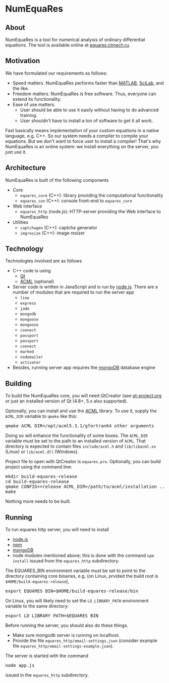 # NumEquaRes

## About

NumEquaRes is a tool for numerical analysis of ordinary differential equations.
The tool is available online at [equares.ctmech.ru](http://equares.ctmech.ru).

## Motivation

We have formulated our requirements as follows:
* Speed matters. NumEquaRes performs faster than
  [MATLAB](http://www.mathworks.com/products/matlab/),
  [SciLab](http://www.scilab.org/), and the like.
* Freedom matters. NumEquaRes is free software. Thus, everyone can extend its functionality.
* Ease of use matters.
  * User should be able to use it easily without having to do advanced training.
  * User shouldn't have to install a ton of software to get it all work.

Fast basically means implementation of your custom equations in a native language, e.g. C++. So our system needs a compiler to compile your equations.
But we don't want to force user to install a compiler! That's why NumEquaRes is an online system: we install everything on the server, you just use it.


## Architecture

NumEquaRes is built of the following components
* Core
  * ```equares_core``` (C++): library providing the computational functionality
  * ```equares_con``` (C++): console front-end to ```equares_core```
* Web interface
  * ```equares_http``` (node.js): HTTP-server providing the Web interface to NumEquaRes
* Utilities
  * ```captchagen``` (C++): captcha generator
  * ```imgresize``` (C++): image resizer

## Technology
Technologies involved are as follows
* C++ code is using
  * [Qt](http://qt-project.org/)
  * [ACML](http://developer.amd.com/tools-and-sdks/cpu-development/amd-core-math-library-acml/) (optional)
* Server code is written in JavaScript and is run by [node.js](http://nodejs.org/). There are a number of modules that are required to run the server app
  *  ```line```
  *  ```express```
  *  ```jade```
  *  ```mongodb```
  *  ```mongoose```
  *  ```mongoose```
  *  ```connect```
  *  ```passport```
  *  ```passport```
  *  ```connect```
  *  ```marked```
  *  ```nodemailer```
  *  ```activator```
* Besides, running server app requires the [mongoDB](http://www.mongodb.org/) database engine

## Building
To build the NumEquaRes core, you will need QtCreator (see [qt-project.org](http://qt-project.org/)
or just an installed version of Qt (4.8+, 5.x also supported).

Optionally, you can install and use the [ACML](http://developer.amd.com/tools-and-sdks/cpu-development/amd-core-math-library-acml/) library.
To use it, supply the ```ACML_DIR``` variable to ```qmake``` like this:
<pre>
qmake ACML_DIR=/opt/acml5.3.1/gfortran64 other arguments
</pre>
Doing so will enhance the functionality of some boxes. The ```ACML_DIR``` variable must be set to the path to an installed version of ```ACML```. That directory is expected to contain
files ```include/acml.h``` and ```lib/libacml.so``` (Linux) or ```lib/acml.dll``` (Windows).

Project file to open with QtCreator is ```equares.pro```.
Optionally, you can build project using the command line:
<pre>
mkdir build-equares-release
cd build-equares-release
qmake CONFIG+=release ACML_DIR=/path/to/acml/installation ../equares/equares.pro
make
</pre>

Nothing more needs to be built.

## Running
To run equares http server, you will need to install
* [node.js](http://nodejs.org/)
* [npm](https://www.npmjs.org/)
* [mongoDB](http://www.mongodb.org/)
* node modules mentioned above; this is done with the command ```npm install``` issued from the ```equares_http``` subdirectory.

The EQUARES_BIN environment variable must be set to point to the directory containing  core binaries, e.g. (on Linux, prvided
the build root is ```$HOME/build-equares-release```),
<pre>
export EQUARES_BIN=$HOME/build-equares-release/bin
</pre>
On Linux, you will likely need to set the ```LD_LIBRARY_PATH``` environment variable to the same directory:
<pre>
export LD_LIBRARY_PATH=$EQUARES_BIN
</pre>

Before running the server, you should also do these things.
* Make sure mongodb server is running on localhost.
* Provide the file ```equares_http/email-settings.json``` (consider example file ```equares_http/email-settings-example.json```).

The server is started with the command
<pre>
node app.js
</pre>
issued in the ```equares_http``` subdirectory.
